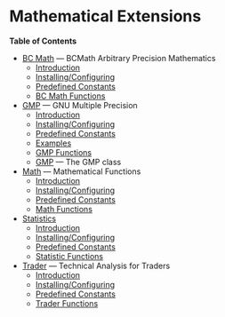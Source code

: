 Mathematical Extensions
=======================

**Table of Contents**

-   [BC Math](/book/bc.html) — BCMath Arbitrary Precision Mathematics
    -   [Introduction](/intro/bc.html)
    -   [Installing/Configuring](/bc/setup.html)
    -   [Predefined Constants](/bc/constants.html)
    -   [BC Math Functions](/ref/bc.html)
-   [GMP](/book/gmp.html) — GNU Multiple Precision
    -   [Introduction](/intro/gmp.html)
    -   [Installing/Configuring](/gmp/setup.html)
    -   [Predefined Constants](/gmp/constants.html)
    -   [Examples](/gmp/examples.html)
    -   [GMP Functions](/ref/gmp.html)
    -   [GMP](/class/gmp.html) — The GMP class
-   [Math](/book/math.html) — Mathematical Functions
    -   [Introduction](/intro/math.html)
    -   [Installing/Configuring](/math/setup.html)
    -   [Predefined Constants](/math/constants.html)
    -   [Math Functions](/ref/math.html)
-   [Statistics](/book/stats.html)
    -   [Introduction](/intro/stats.html)
    -   [Installing/Configuring](/stats/setup.html)
    -   [Predefined Constants](/stats/constants.html)
    -   [Statistic Functions](/ref/stats.html)
-   [Trader](/book/trader.html) — Technical Analysis for Traders
    -   [Introduction](/intro/trader.html)
    -   [Installing/Configuring](/trader/setup.html)
    -   [Predefined Constants](/trader/constants.html)
    -   [Trader Functions](/ref/trader.html)
